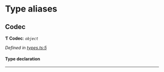 

# Type aliases

<a id="codec"></a>

##  Codec

**Ƭ Codec**: *`object`*

*Defined in [types.ts:5](https://github.com/polkadot-js/common/blob/7b9ca4a/packages/trie-codec/src/types.ts#L5)*

#### Type declaration

___

